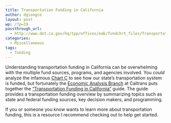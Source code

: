 ```yaml
---
title: Transportation Funding in California
author: dgiongco
layout: post
wp: /?p=19
passthrough_url:
  - http://www.dot.ca.gov/hq/tpp/offices/eab/fundchrt_files/Transportation_Funding_in_CA_New.pdf
categories:
  - Miscellaneous
tags:
  - funding
---
```

Understanding transportation funding in California can be overwhelming with the multiple fund sources, programs, and agencies involved. You *could* analyze the infamous [Chart C][1] to see how our state&#8217;s transportation system is funded, but fortunately the [Economic Analysis Branch][2] at Caltrans puts together the [&#8220;Transportation Funding in California&#8221;][3] guide. The guide provides a transportation funding overview by summarizing topics such as state and federal funding sources, key decision makers, and programming.

If you or someone you know wants to learn more about transportation funding, this is a resource I recommend checking out to help get started.

 [1]: http://www.dot.ca.gov/docs/2014-ChartC.pdf
 [2]: http://www.dot.ca.gov/hq/tpp/offices/eab/index.html
 [3]: http://www.dot.ca.gov/hq/tpp/offices/eab/fundchrt_files/Transportation_Funding_in_CA_New.pdf